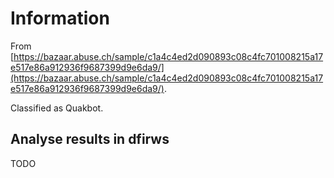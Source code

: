 # Information

From [https://bazaar.abuse.ch/sample/c1a4c4ed2d090893c08c4fc701008215a17e517e86a912936f9687399d9e6da9/](https://bazaar.abuse.ch/sample/c1a4c4ed2d090893c08c4fc701008215a17e517e86a912936f9687399d9e6da9/).

Classified as Quakbot.

## Analyse results in dfirws

TODO
